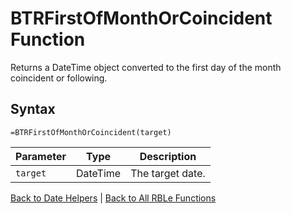 # BTRFirstOfMonthOrCoincident Function

Returns a DateTime object converted to the first day of the month coincident or following.

## Syntax

```excel
=BTRFirstOfMonthOrCoincident(target)
```

Parameter | Type | Description
---|---|---
`target` | DateTime | The target date.

[Back to Date Helpers](RBLeDateHelpers.md) | [Back to All RBLe Functions](RBLe.md#function-documentation)